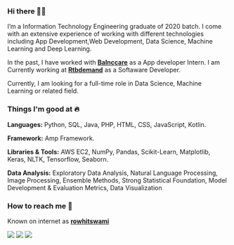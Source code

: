### Hi there 👋🏻 
I’m a Information Technology Engineering graduate of 2020 batch. I come with an extensive experience of working with different technologies including App Development,Web Development, Data Science, Machine Learning and Deep Learning.

In the past, I have worked with [**Balnccare**](https://www.balnccare.com/) as a App developer Intern. I am Currently working at [**Rtbdemand**](http://rtbdemand.com/) as a Softaware Developer.

Currently, I am looking for a full-time role in Data Science, Machine Learning or related field. 

### Things I'm good at :fire:
**Languages:**  Python, SQL, Java, PHP, HTML, CSS, JavaScript, Kotlin.

**Framework:** Amp Framework.

**Libraries & Tools:** AWS EC2, NumPy, Pandas, Scikit-Learn, Matplotlib, Keras, NLTK, Tensorflow, Seaborn.

**Data Analysis:** Exploratory Data Analysis, Natural Language Processing, Image Processing, Ensemble Methods, Strong Statistical Foundation, Model Development & Evaluation Metrics, Data Visualization

### How to reach me 📱
Known on internet as [**rowhitswami**](https://www.google.com/search?q=vishalvanpariya) 

[<img target="_blank" src="https://img.icons8.com/cotton/64/000000/whatsapp--v4.png"/>](https://wa.me/919898626431) [<img target="_blank" src="https://img.icons8.com/doodle/64/000000/skype--v1.png"/>](https://join.skype.com/invite/gjMmJnhs4hCf) [<img target="_blank" src="https://img.icons8.com/doodle/64/000000/linkedin-circled.png"/>](https://www.linkedin.com/in/vishalvanpariya/)
